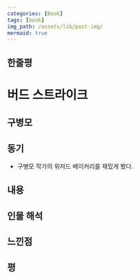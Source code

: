 ```yaml
---
categories: [Book]
tags: [book]
img_path: /assets/lib/post-img/
mermaid: true
---
```


## 한줄평

# 버드 스트라이크

## 구병모

## 동기

- 구병모 작가의 위저드 베이커리를 재밌게 봤다.

## 내용

## 인물 해석

## 느낀점

## 평
